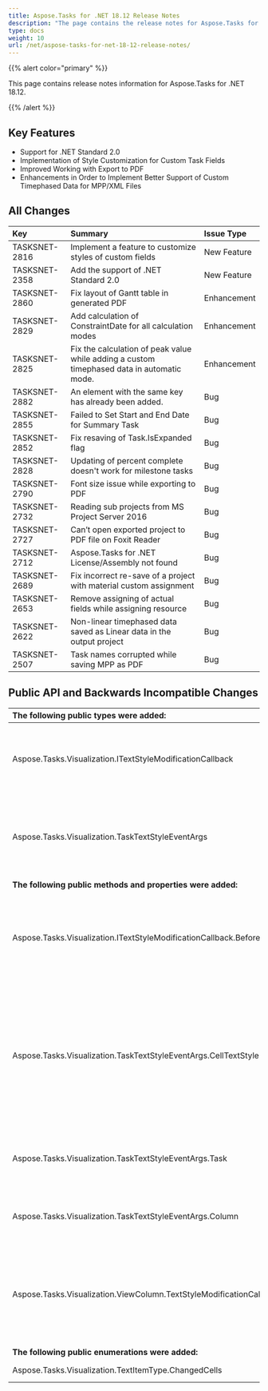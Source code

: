 ```yaml
---
title: Aspose.Tasks for .NET 18.12 Release Notes
description: "The page contains the release notes for Aspose.Tasks for .NET 18.12."
type: docs
weight: 10
url: /net/aspose-tasks-for-net-18-12-release-notes/
---
```


{{% alert color="primary" %}} 

This page contains release notes information for Aspose.Tasks for .NET 18.12.

{{% /alert %}}

## **Key Features**
- Support for .NET Standard 2.0
- Implementation of Style Customization for Custom Task Fields
- Improved Working with Export to PDF
- Enhancements in Order to Implement Better Support of Custom Timephased Data for MPP/XML Files

## **All Changes**

|**Key**|**Summary**|**Issue Type**|
| :- | :- | :- |
|TASKSNET-2816|Implement a feature to customize styles of custom fields|New Feature|
|TASKSNET-2358|Add the support of .NET Standard 2.0|New Feature|
|TASKSNET-2860|Fix layout of Gantt table in generated PDF|Enhancement|
|TASKSNET-2829|Add calculation of ConstraintDate for all calculation modes|Enhancement|
|TASKSNET-2825|Fix the calculation of peak value while adding a custom timephased data in automatic mode.|Enhancement|
|TASKSNET-2882|An element with the same key has already been added.|Bug|
|TASKSNET-2855|Failed to Set Start and End Date for Summary Task|Bug|
|TASKSNET-2852|Fix resaving of Task.IsExpanded flag|Bug|
|TASKSNET-2828|Updating of percent complete doesn't work for milestone tasks|Bug|
|TASKSNET-2790|Font size issue while exporting to PDF|Bug|
|TASKSNET-2732|Reading sub projects from MS Project Server 2016|Bug|
|TASKSNET-2727|Can’t open exported project to PDF file on Foxit Reader|Bug|
|TASKSNET-2712|Aspose.Tasks for .NET License/Assembly not found|Bug|
|TASKSNET-2689|Fix incorrect re-save of a project with material custom assignment|Bug|
|TASKSNET-2653|Remove assigning of actual fields while assigning resource|Bug|
|TASKSNET-2622|Non-linear timephased data saved as Linear data in the output project|Bug|
|TASKSNET-2507|Task names corrupted while saving MPP as PDF|Bug|
## **Public API and Backwards Incompatible Changes**

|**The following public types were added:**|**Description**|
| :- | :- |
|Aspose.Tasks.Visualization.ITextStyleModificationCallback|Represents a callback that is called before TextStyle is applied to a table cell.|
|Aspose.Tasks.Visualization.TaskTextStyleEventArgs|This class represents set of data that related to the rendering of table cell's content.|
|**The following public methods and properties were added:**|**Description**|
|Aspose.Tasks.Visualization.ITextStyleModificationCallback.BeforeTaskTextStyleApplied(Aspose.Tasks.Visualization.TaskTextStyleEventArgs)|The method to be called before rendering of a table cell for a task row in the following views|
|Aspose.Tasks.Visualization.TaskTextStyleEventArgs.CellTextStyle|Gets or sets TextStyle which will be used to draw the cell's content. This object can be use to customize appearance of a table cell.|
|Aspose.Tasks.Visualization.TaskTextStyleEventArgs.Task|Gets <see cref="P:Aspose.Tasks.Visualization.TaskTextStyleEventArgs.Task" /> which corresponds to the currently rendered row.|
|Aspose.Tasks.Visualization.TaskTextStyleEventArgs.Column|Gets <see cref="T:Aspose.Tasks.Visualization.ViewColumn" /> to which the currently rendered cell belongs.|
|Aspose.Tasks.Visualization.ViewColumn.TextStyleModificationCallback|Gets or sets the callback which can be used to customize the appearance of the column's cells.|
|**The following public enumerations were added:**|**Description**|
|Aspose.Tasks.Visualization.TextItemType.ChangedCells|Changed cells.|

